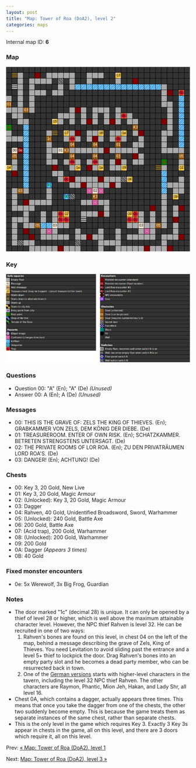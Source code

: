 ```yaml
---
layout: post
title: "Map: Tower of Roa (DoA2), level 2"
categories: maps
---
```


Internal map ID: __6__

### Map

![Dungeons of Avalon II, tower level 2 map](../images/doa2-t2.png "Tower level 2 map")

### Key

![Dungeons of Avalon II, map key](../images/doa2-key.png "Map key")

### Questions

* Question 00: "A" (En); "A" (De) _(Unused)_
* Answer 00: A (En); A (De) _(Unused)_

### Messages

* 00: THIS IS THE GRAVE OF: ZELS THE KING OF THIEVES. (En);
  GRABKAMMER VON ZELS, DEM K&Ouml;NIG DER DIEBE. (De)
* 01: TREASUREROOM. ENTER OF OWN RISK. (En);
  SCHATZKAMMER. BETRETEN STRENGSTENS UNTERSAGT. (De)
* 02: THE PRIVATE ROOMS OF LOR ROA. (En);
  ZU DEN PRIVATR&Auml;UMEN LORD ROA'S. (De)
* 03: DANGER! (En);
  ACHTUNG! (De)

### Chests

* 00: Key 3, 20 Gold, New Live
* 01: Key 3, 20 Gold, Magic Armour
* 02: (Unlocked): Key 3, 20 Gold, Magic Armour
* 03: Dagger
* 04: Rahven, 40 Gold, Unidentified Broadsword, Sword, Warhammer
* 05: (Unlocked): 240 Gold, Battle Axe
* 06: 200 Gold, Battle Axe
* 07: (Acid trap), 200 Gold, Warhammer
* 08: (Unlocked): 200 Gold, Warhammer
* 09: 200 Gold
* 0A: Dagger _(Appears 3 times)_
* 0B: 40 Gold

### Fixed monster encounters

* 0e: 5x Werewolf, 3x Big Frog, Guardian

### Notes

* The door marked "1c" (decimal 28) is unique. It can only be opened by a thief
  of level 28 or higher, which is well above the maximum attainable character
  level. However, the NPC thief Rahven is level 32. He can be recruited in one
  of two ways:
  1. Rahven's bones are found on this level, in chest 04 on the left of the map,
  behind a message describing the grave of Zels, King of Thieves. You need
  Levitation to avoid sliding past the entrance and a level 5+ thief to lockpick
  the door. Drag Rahven's bones into an empty party slot and he becomes a dead
  party member, who can be resurrected back in town.
  2. One of the [German versions](..history/version-differences.html#dungeons-of-avalon-2-german)
  starts with higher-level characters in the tavern, including the level 32 NPC
  thief Rahven. The other characters are Raymon, Phantic, Mion Jeh, Hakan, and
  Lady Shr, all level 16.
* Chest 0A, which contains a dagger, actually appears three times.
  This means that once you take the dagger from one of the chests,
  the other two suddenly become empty. This is because the game treats them as
  separate instances of the same chest, rather than separate chests.
* This is the only level in the game which requires Key 3.
  Exactly 3 Key 3s appear in chests in the game, all on this level,
  and there are 3 doors which require it, all on this level.

Prev: [&laquo; Map: Tower of Roa (DoA2), level 1](doa2-tower1.html)

Next: [Map: Tower of Roa (DoA2), level 3 &raquo;](doa2-tower3.html)
